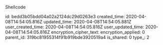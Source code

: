 Shellcode

id: bedd3b05bdd04a02a2124dc29d0263e3
created_time: 2020-04-08T14:54:05.816Z
updated_time: 2020-04-08T14:54:05.881Z
user_created_time: 2020-04-08T14:54:05.816Z
user_updated_time: 2020-04-08T14:54:05.816Z
encryption_cipher_text: 
encryption_applied: 0
parent_id: 319bc81955314f91b919bde3920519a4
is_shared: 0
type_: 2